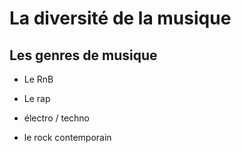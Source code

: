 # La diversité de la musique

## Les genres de musique

- Le RnB

- Le rap

- électro / techno

- le rock contemporain

## 